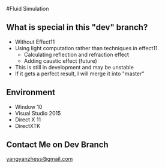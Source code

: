#Fluid Simulation

## What is special in this "dev" branch?
* Without Effect11
* Using light computation rather than techniques in effect11.
  - Calculating reflection and refraction effect 
  -  Adding caustic effect (future)
* This is still in development and may be unstable
* If it gets a perfect result, I will merge it into "master"

## Environment
* Window 10
* Visual Studio 2015
* Direct X 11
* DirectXTK

## Contact Me on Dev Branch
yangyanzhess@gmail.com